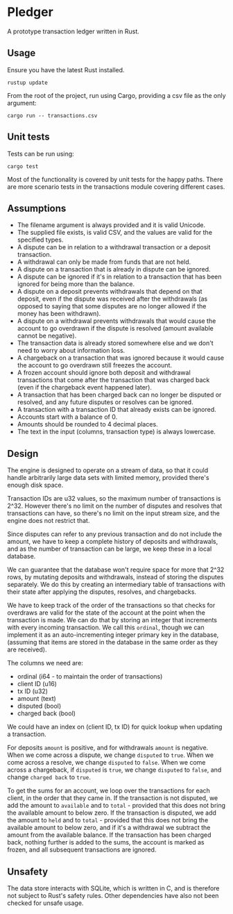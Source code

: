 Pledger
=======

A prototype transaction ledger written in Rust.

Usage
-----
Ensure you have the latest Rust installed.
```
rustup update
```

From the root of the project, run using Cargo, providing a csv file as the only argument:
```
cargo run -- transactions.csv
```

Unit tests
-----------
Tests can be run using:
```
cargo test
```
Most of the functionality is covered by unit tests for the happy paths. 
There are more scenario tests in the transactions module covering different cases.

Assumptions
-----------

- The filename argument is always provided and it is valid Unicode.
- The supplied file exists, is valid CSV, and the values are valid for the specified types.
- A dispute can be in relation to a withdrawal transaction or a deposit transaction.
- A withdrawal can only be made from funds that are not held.
- A dispute on a transaction that is already in dispute can be ignored.
- A dispute can be ignored if it's in relation to a transaction that has been ignored for being more than the balance.
- A dispute on a deposit prevents withdrawals that depend on that deposit, 
even if the dispute was received after the withdrawals (as opposed to saying that some disputes are no longer allowed if the money has been withdrawn).
- A dispute on a withdrawal prevents withdrawals that would cause the account to go overdrawn if the dispute is resolved (amount available cannot be negative).
- The transaction data is already stored somewhere else and we don't need to worry about information loss.
- A chargeback on a transaction that was ignored because it would cause the account to go overdrawn still freezes the account.
- A frozen account should ignore both deposit and withdrawal transactions that come after the transaction that was charged back (even if the chargeback event happened later).
- A transaction that has been charged back can no longer be disputed or resolved, and any future disputes or resolves can be ignored.
- A transaction with a transaction ID that already exists can be ignored.
- Accounts start with a balance of 0.
- Amounts should be rounded to 4 decimal places.
- The text in the input (columns, transaction type) is always lowercase.

Design
------

The engine is designed to operate on a stream of data, so that it could handle
arbitrarily large data sets with limited memory, provided there's enough disk space.

Transaction IDs are u32 values, so the maximum number of transactions is 2^32.
However there's no limit on the number of disputes and resolves that transactions can have,
so there's no limit on the input stream size, and the engine does not restrict that.

Since disputes can refer to any previous transaction and do not include the amount, 
we have to keep a complete history of deposits and withdrawals, 
and as the number of transaction can be large, we keep these in a local database.

We can guarantee that the database won't require space for more that 2^32 rows,
by mutating deposits and withdrawals, instead of storing the disputes separately. 
We do this by creating an intermediary table of transactions with their state 
after applying the disputes, resolves, and chargebacks.

We have to keep track of the order of the transactions so that checks for overdraws 
are valid for the state of the account at the point when the transaction is made. 
We can do that by storing an integer that increments with every incoming transaction.
We call this `ordinal`, though we can implement it as an auto-incrementing integer primary key in the database,(assuming that items are stored in the database in the same order as they are received).

The columns we need are:
- ordinal (i64 - to maintain the order of transactions)
- client ID (u16)
- tx ID (u32)
- amount (text)
- disputed (bool)
- charged back (bool)

We could have an index on (client ID, tx ID) for quick lookup when updating a transaction.

For deposits `amount` is positive, and for withdrawals `amount` is negative.
When we come across a dispute, we change `disputed` to `true`. 
When we come across a resolve, we change `disputed` to `false`.
When we come across a chargeback, if `disputed` is `true`, we change `disputed` to `false`,
and change `charged back` to `true`. 

To get the sums for an account, we loop over the transactions for each client, in the order that they came in.
If the transaction is not disputed, we add the amount to `available` and to `total` - provided that
this does not bring the available amount to below zero.
If the transaction is disputed, we add the amount to `held` and to `total` - provided that
this does not bring the available amount to below zero, and if it's a withdrawal we subtract the amount 
from the available balance.
If the transaction has been charged back, nothing further is added to the sums, the account is marked as frozen, and all subsequent transactions are ignored.

Unsafety
--------
The data store interacts with SQLite, which is written in C, and is therefore not subject to Rust's safety rules. 
Other dependencies have also not been checked for unsafe usage.

